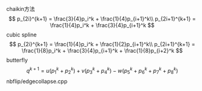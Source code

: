 chaikin方法
$$
p_{2i}^{k+1} = \frac{3}{4}p_i^k + \frac{1}{4}p_{i+1}^k\\
p_{2i+1}^{k+1} = \frac{1}{4}p_i^k + \frac{3}{4}p_{i+1}^k
$$
cubic spline
$$
p_{2i}^{k+1} = \frac{1}{4}p_i^k + \frac{1}{2}p_{i+1}^k\\
p_{2i+1}^{k+1} = \frac{1}{8}p_i^k + \frac{3}{4}p_{i+1}^k + \frac{1}{8}p_{i+2}^k
$$
butterfly
$$
q^{k+1} = u(p_1^k + p_2^k) + v(p_3^k + p_4^k) - w(p_5^k + p_6^k + p_7^k + p_8^k)
$$
nbflip/edgecollapse.cpp